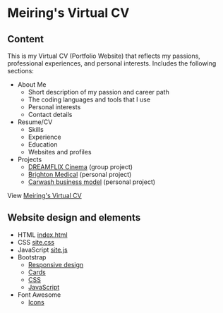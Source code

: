 # Meiring's Virtual CV
## Content
This is my Virtual CV (Portfolio Website) that reflects my passions, professional experiences, and personal interests.
Includes the following sections:
- About Me
  -  Short description of my passion and career path
  -  The coding languages and tools that I use
  -  Personal interests
  -  Contact details
- Resume/CV
  -  Skills
  -  Experience
  -  Education
  -  Websites and profiles
- Projects
  -  [DREAMFLIX Cinema](https://github.com/CMPG223-GROUP6/CMPG223-Project) (group project)
  -  [Brighton Medical](https://github.com/Meiring47817909/MedicalPractice) (personal project)
  -  [Carwash business model](https://github.com/Meiring47817909/CarwashBusinessModel) (personal project)

View [Meiring's Virtual CV](https://meiring47817909.github.io/Virtual-CV/)

## Website design and elements
- HTML [index.html](index.html)
- CSS [site.css](site.css)
- JavaScript [site.js](site.js)
- Bootstrap
  -  [Responsive design](https://getbootstrap.com/docs/4.1/extend/approach/)
  -  [Cards](https://getbootstrap.com/docs/4.0/components/card/)
  -  [CSS](https://getbootstrap.com/docs/3.4/css/)
  -  [JavaScript](https://getbootstrap.com/docs/3.4/javascript/)
- Font Awesome
  -  [Icons](https://fontawesome.com/icons)
